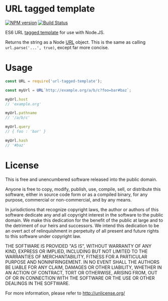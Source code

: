 URL tagged template
===================

[![NPM version][npm-image]][npm-url] [![Build Status][travis-image]][travis-url]

ES6 URL [tagged template][] for use with Node.JS.

Returns the string as a Node [URL][node-url] object. This is the same as
calling `url.parse('...', true)`, except far more concise.


[tagged template]: https://developer.mozilla.org/en-US/docs/Web/JavaScript/Reference/Template_literals#Tagged_template_literals
[node-url]: https://nodejs.org/api/url.html#url_url_strings_and_url_objects


Usage
=====

```javascript
const URL = require('url-tagged-template');

const myUrl = URL`http://example.org/a/b/c?foo=bar#baz`;

myUrl.host
// 'example.org'

myUrl.pathname
// '/a/b/c'

myUrl.query
// { foo : 'bar' }

myUrl.hash
// '#baz'
```


License
=======

This is free and unencumbered software released into the public domain.

Anyone is free to copy, modify, publish, use, compile, sell, or
distribute this software, either in source code form or as a compiled
binary, for any purpose, commercial or non-commercial, and by any
means.

In jurisdictions that recognize copyright laws, the author or authors
of this software dedicate any and all copyright interest in the
software to the public domain. We make this dedication for the benefit
of the public at large and to the detriment of our heirs and
successors. We intend this dedication to be an overt act of
relinquishment in perpetuity of all present and future rights to this
software under copyright law.

THE SOFTWARE IS PROVIDED "AS IS", WITHOUT WARRANTY OF ANY KIND,
EXPRESS OR IMPLIED, INCLUDING BUT NOT LIMITED TO THE WARRANTIES OF
MERCHANTABILITY, FITNESS FOR A PARTICULAR PURPOSE AND NONINFRINGEMENT.
IN NO EVENT SHALL THE AUTHORS BE LIABLE FOR ANY CLAIM, DAMAGES OR
OTHER LIABILITY, WHETHER IN AN ACTION OF CONTRACT, TORT OR OTHERWISE,
ARISING FROM, OUT OF OR IN CONNECTION WITH THE SOFTWARE OR THE USE OR
OTHER DEALINGS IN THE SOFTWARE.

For more information, please refer to <http://unlicense.org/>

[npm-url]: https://npmjs.org/package/url-tagged-template
[npm-image]: https://img.shields.io/npm/v/url-tagged-template
[travis-image]: https://travis-ci.org/eddieantonio/url-tagged-template.svg?branch=master
[travis-url]: https://travis-ci.org/eddieantonio/url-tagged-template
